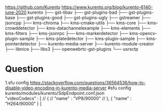 https://github.com/Kurento
https://www.kurento.org/blog/kurento-6140-june-2020
kurento
├── gst-libav
├── gst-plugins-bad
├── gst-plugins-base
├── gst-plugins-good
├── gst-plugins-ugly
├── gstreamer
├── jsoncpp
├── kms-chroma
├── kms-cmake-utils
├── kms-core
├── kms-crowddetector
├── kms-datachannelexample
├── kms-elements
├── kms-filters
├── kms-jsonrpc
├── kms-markerdetector
├── kms-opencv-plugin-sample
├── kms-platedetector
├── kms-plugin-sample
├── kms-pointerdetector
├── kurento-media-server
├── kurento-module-creator
├── libnice
├── libs3
├── openwebrtc-gst-plugins
└── usrsctp

# Question
1.sfu config
https://stackoverflow.com/questions/36564536/how-to-disable-video-encoding-in-kurento-media-server  #sfu config
kurento/modules/kurento/SdpEndpoint.conf.json  
"videoCodecs" : [
//    {
//      "name" : "VP8/90000"
//    },
    {
      "name" : "H264/90000"
    }
]
